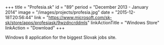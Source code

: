 +++
title = "Profesia.sk"
id = "89"
period = "December 2013 - January 2014"
image = "/images/projects/profesia.jpg"
date = "2015-12-18T20:56:44"
link = "https://www.microsoft.com/sk-sk/store/apps/profesiask/9wzdncrddmls"
linkActionTitle = "Windows Store"
linkAction = "Download"
+++

Windows 8 application for the biggest Slovak jobs site.
